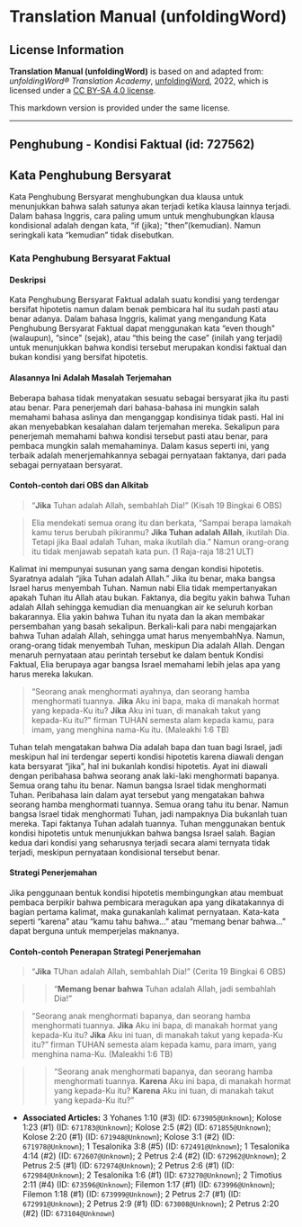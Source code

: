 # Translation Manual (unfoldingWord)

## License Information

**Translation Manual (unfoldingWord)** is based on and adapted from: _unfoldingWord® Translation Academy_, [unfoldingWord](https://unfoldingword.org/utw), 2022, which is licensed under a [CC BY-SA 4.0 license](https://creativecommons.org/licenses/by-sa/4.0/legalcode.en).

This markdown version is provided under the same license.



--------------------------------

## Penghubung - Kondisi Faktual (id: 727562)

Kata Penghubung Bersyarat
-------------------------

Kata Penghubung Bersyarat menghubungkan dua klausa untuk menunjukkan bahwa salah satunya akan terjadi ketika klausa lainnya terjadi. Dalam bahasa Inggris, cara paling umum untuk menghubungkan klausa kondisional adalah dengan kata, “if (jika); "then”(kemudian). Namun seringkali kata “kemudian” tidak disebutkan.

### Kata Penghubung Bersyarat Faktual

#### Deskripsi

Kata Penghubung Bersyarat Faktual adalah suatu kondisi yang terdengar bersifat hipotetis namun dalam benak pembicara hal itu sudah pasti atau benar adanya. Dalam bahasa Inggris, kalimat yang mengandung Kata Penghubung Bersyarat Faktual dapat menggunakan kata “even though" (walaupun), “since" (sejak), atau “this being the case” (inilah yang terjadi) untuk menunjukkan bahwa kondisi tersebut merupakan kondisi faktual dan bukan kondisi yang bersifat hipotetis.

#### Alasannya Ini Adalah Masalah Terjemahan

Beberapa bahasa tidak menyatakan sesuatu sebagai bersyarat jika itu pasti atau benar. Para penerjemah dari bahasa\-bahasa ini mungkin salah memahami bahasa aslinya dan menganggap kondisinya tidak pasti. Hal ini akan menyebabkan kesalahan dalam terjemahan mereka. Sekalipun para penerjemah memahami bahwa kondisi tersebut pasti atau benar, para pembaca mungkin salah memahaminya. Dalam kasus seperti ini, yang terbaik adalah menerjemahkannya sebagai pernyataan faktanya, dari pada sebagai pernyataan bersyarat.

#### Contoh\-contoh dari OBS dan Alkitab

> “**Jika** Tuhan adalah Allah, sembahlah Dia!” (Kisah 19 Bingkai 6 OBS)

> Elia mendekati semua orang itu dan berkata, “Sampai berapa lamakah kamu terus berubah pikiranmu? **Jika Tuhan adalah Allah**, ikutilah Dia. Tetapi jika Baal adalah Tuhan, maka ikutilah dia.” Namun orang\-orang itu tidak menjawab sepatah kata pun. (1 Raja\-raja 18:21 ULT)

Kalimat ini mempunyai susunan yang sama dengan kondisi hipotetis. Syaratnya adalah “jika Tuhan adalah Allah.” Jika itu benar, maka bangsa Israel harus menyembah Tuhan. Namun nabi Elia tidak mempertanyakan apakah Tuhan itu Allah atau bukan. Faktanya, dia begitu yakin bahwa Tuhan adalah Allah sehingga kemudian dia menuangkan air ke seluruh korban bakarannya. Elia yakin bahwa Tuhan itu nyata dan Ia akan membakar persembahan yang basah sekalipun. Berkali\-kali para nabi mengajarkan bahwa Tuhan adalah Allah, sehingga umat harus menyembahNya. Namun, orang\-orang tidak menyembah Tuhan, meskipun Dia adalah Allah. Dengan menaruh pernyataan atau perintah tersebut ke dalam bentuk Kondisi Faktual, Elia berupaya agar bangsa Israel memahami lebih jelas apa yang harus mereka lakukan.

> “Seorang anak menghormati ayahnya, dan seorang hamba menghormati tuannya. **Jika** Aku ini bapa, maka di manakah hormat yang kepada\-Ku itu? **Jika** Aku ini tuan, di manakah takut yang kepada\-Ku itu?” firman TUHAN semesta alam kepada kamu, para imam, yang menghina nama\-Ku itu. (Maleakhi 1:6 TB)

Tuhan telah mengatakan bahwa Dia adalah bapa dan tuan bagi Israel, jadi meskipun hal ini terdengar seperti kondisi hipotetis karena diawali dengan kata bersyarat “jika”, hal ini bukanlah kondisi hipotetis. Ayat ini diawali dengan peribahasa bahwa seorang anak laki\-laki menghormati bapanya. Semua orang tahu itu benar. Namun bangsa Israel tidak menghormati Tuhan. Peribahasa lain dalam ayat tersebut yang mengatakan bahwa seorang hamba menghormati tuannya. Semua orang tahu itu benar. Namun bangsa Israel tidak menghormati Tuhan, jadi nampaknya Dia bukanlah tuan mereka. Tapi faktanya Tuhan adalah tuannya. Tuhan menggunakan bentuk kondisi hipotetis untuk menunjukkan bahwa bangsa Israel salah. Bagian kedua dari kondisi yang seharusnya terjadi secara alami ternyata tidak terjadi, meskipun pernyataan kondisional tersebut benar.

#### Strategi Penerjemahan

Jika penggunaan bentuk kondisi hipotetis membingungkan atau membuat pembaca berpikir bahwa pembicara meragukan apa yang dikatakannya di bagian pertama kalimat, maka gunakanlah kalimat pernyataan. Kata\-kata seperti “karena” atau “kamu tahu bahwa…” atau “memang benar bahwa…” dapat berguna untuk memperjelas maknanya.

#### Contoh\-contoh Penerapan Strategi Penerjemahan

> “**Jika** TUhan adalah Allah, sembahlah Dia!” (Cerita 19 Bingkai 6 OBS)

> > “**Memang benar bahwa** Tuhan adalah Allah, jadi sembahlah Dia!”

> “Seorang anak menghormati bapanya, dan seorang hamba menghormati tuannya. **Jika** Aku ini bapa, di manakah hormat yang kepada\-Ku itu? **Jika** Aku ini tuan, di manakah takut yang kepada\-Ku itu?” firman TUHAN semesta alam kepada kamu, para imam, yang menghina nama\-Ku. (Maleakhi 1:6 TB)

> > “Seorang anak menghormati bapanya, dan seorang hamba menghormati tuannya. **Karena** Aku ini bapa, di manakah hormat yang kepada\-Ku itu? **Karena** Aku ini tuan, di manakah takut yang kepada\-Ku itu?”

* **Associated Articles:** 3 Yohanes 1:10 (#3) (ID: `673905@Unknown`); Kolose 1:23 (#1) (ID: `671783@Unknown`); Kolose 2:5 (#2) (ID: `671855@Unknown`); Kolose 2:20 (#1) (ID: `671948@Unknown`); Kolose 3:1 (#2) (ID: `671978@Unknown`); 1 Tesalonika 3:8 (#5) (ID: `672491@Unknown`); 1 Tesalonika 4:14 (#2) (ID: `672607@Unknown`); 2 Petrus 2:4 (#2) (ID: `672962@Unknown`); 2 Petrus 2:5 (#1) (ID: `672974@Unknown`); 2 Petrus 2:6 (#1) (ID: `672984@Unknown`); 2 Tesalonika 1:6 (#1) (ID: `673270@Unknown`); 2 Timotius 2:11 (#4) (ID: `673596@Unknown`); Filemon 1:17 (#1) (ID: `673996@Unknown`); Filemon 1:18 (#1) (ID: `673999@Unknown`); 2 Petrus 2:7 (#1) (ID: `672991@Unknown`); 2 Petrus 2:9 (#1) (ID: `673008@Unknown`); 2 Petrus 2:20 (#2) (ID: `673104@Unknown`)

